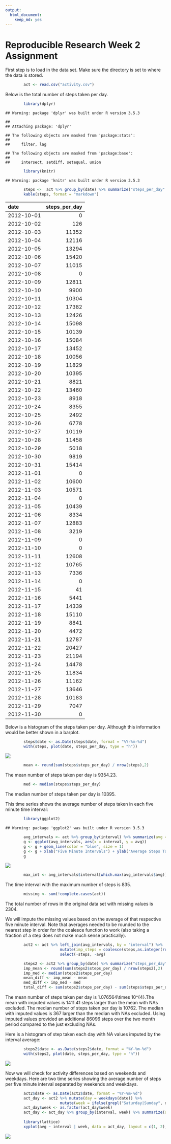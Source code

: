 ```yaml
---
output: 
  html_document: 
    keep_md: yes
---
```


# Reproducible Research Week 2 Assignment

First step is to load in the data set. Make sure the directory is set to where the data is stored.


```r
        act <- read.csv("activity.csv")
```

Below is the total number of steps taken per day.


```r
        library(dplyr)
```

```
## Warning: package 'dplyr' was built under R version 3.5.3
```

```
## 
## Attaching package: 'dplyr'
```

```
## The following objects are masked from 'package:stats':
## 
##     filter, lag
```

```
## The following objects are masked from 'package:base':
## 
##     intersect, setdiff, setequal, union
```

```r
        library(knitr)
```

```
## Warning: package 'knitr' was built under R version 3.5.3
```

```r
        steps <-  act %>% group_by(date) %>% summarize("steps_per_day" = sum(steps, na.rm = TRUE))
        kable(steps, format = "markdown")
```



|date       | steps_per_day|
|:----------|-------------:|
|2012-10-01 |             0|
|2012-10-02 |           126|
|2012-10-03 |         11352|
|2012-10-04 |         12116|
|2012-10-05 |         13294|
|2012-10-06 |         15420|
|2012-10-07 |         11015|
|2012-10-08 |             0|
|2012-10-09 |         12811|
|2012-10-10 |          9900|
|2012-10-11 |         10304|
|2012-10-12 |         17382|
|2012-10-13 |         12426|
|2012-10-14 |         15098|
|2012-10-15 |         10139|
|2012-10-16 |         15084|
|2012-10-17 |         13452|
|2012-10-18 |         10056|
|2012-10-19 |         11829|
|2012-10-20 |         10395|
|2012-10-21 |          8821|
|2012-10-22 |         13460|
|2012-10-23 |          8918|
|2012-10-24 |          8355|
|2012-10-25 |          2492|
|2012-10-26 |          6778|
|2012-10-27 |         10119|
|2012-10-28 |         11458|
|2012-10-29 |          5018|
|2012-10-30 |          9819|
|2012-10-31 |         15414|
|2012-11-01 |             0|
|2012-11-02 |         10600|
|2012-11-03 |         10571|
|2012-11-04 |             0|
|2012-11-05 |         10439|
|2012-11-06 |          8334|
|2012-11-07 |         12883|
|2012-11-08 |          3219|
|2012-11-09 |             0|
|2012-11-10 |             0|
|2012-11-11 |         12608|
|2012-11-12 |         10765|
|2012-11-13 |          7336|
|2012-11-14 |             0|
|2012-11-15 |            41|
|2012-11-16 |          5441|
|2012-11-17 |         14339|
|2012-11-18 |         15110|
|2012-11-19 |          8841|
|2012-11-20 |          4472|
|2012-11-21 |         12787|
|2012-11-22 |         20427|
|2012-11-23 |         21194|
|2012-11-24 |         14478|
|2012-11-25 |         11834|
|2012-11-26 |         11162|
|2012-11-27 |         13646|
|2012-11-28 |         10183|
|2012-11-29 |          7047|
|2012-11-30 |             0|

Below is a histogram of the steps taken per day. Although this information would be better shown in a barplot.


```r
        steps$date <- as.Date(steps$date, format = "%Y-%m-%d")
        with(steps, plot(date, steps_per_day, type = "h"))
```

![](PA1_template_files/figure-html/step_histogram-1.png)<!-- -->



```r
        mean <- round(sum(steps$steps_per_day) / nrow(steps),2)
```

The mean number of steps taken per day is 9354.23.


```r
        med <- median(steps$steps_per_day)
```

The median number of steps taken per day is 10395.



This time series shows the average number of steps taken in each five minute time interval:


```r
        library(ggplot2)
```

```
## Warning: package 'ggplot2' was built under R version 3.5.3
```

```r
        avg_intervals <- act %>% group_by(interval) %>% summarize(avg = mean(steps, na.rm = TRUE))
        g <- ggplot(avg_intervals, aes(x = interval, y = avg))
        g <- g + geom_line(color = "blue", size = 1)
        g <- g + xlab("Five Minute Intervals") + ylab("Average Steps Taken")
        g
```

![](PA1_template_files/figure-html/time_series-1.png)<!-- -->





```r
        max_int <- avg_intervals$interval[which.max(avg_intervals$avg)]
```

The time interval with the maximum number of steps is 835.


```r
        missing <- sum(!complete.cases(act))
```

The total number of rows in the original data set with missing values is 2304.




We will impute the missing values based on the average of that respective five minute interval. Note that averages needed to be rounded to the nearest step in order for the coalesce function to work (also taking a fraction of a step does not make much sense practically).


```r
        act2 <- act %>% left_join(avg_intervals, by = "interval") %>% 
                        mutate(imp_steps = coalesce(steps,as.integer(round(avg,0)))) %>%
                        select(-steps, -avg)
```



```r
        steps2 <- act2 %>% group_by(date) %>% summarize("steps_per_day" = sum(imp_steps))
        imp_mean <- round(sum(steps2$steps_per_day) / nrow(steps2),2)
        imp_med <- median(steps2$steps_per_day)
        mean_diff <- imp_mean - mean
        med_diff <- imp_med - med
        total_diff <- sum(steps2$steps_per_day) - sum(steps$steps_per_day)
```

The mean number of steps taken per day is 1.076564\times 10^{4}.The mean with imputed values is 1411.41 steps larger than the mean with NAs excluded. The median number of steps taken per day is 10762. The median with imputed values is 367 larger than the median with NAs excluded. Using imputed values provided an additional 86096 steps over the two month period compared to the just excluding NAs.

Here is a histogram of step taken each day with NA values imputed by the interval average: 


```r
        steps2$date <- as.Date(steps2$date, format = "%Y-%m-%d")
        with(steps2, plot(date, steps_per_day, type = "h"))
```

![](PA1_template_files/figure-html/impute_histogram-1.png)<!-- -->

Now we will check for activity differences based on weekends and weekdays. Here are two time series showing the average number of steps per five minute interval separated by weekends and weekdays.


```r
        act2$date <- as.Date(act2$date, format = "%Y-%m-%d")
        act_day <- act2 %>% mutate(day = weekdays(date)) %>% 
                        mutate(week = ifelse(grepl("Saturday|Sunday", day), "weekend", "weekday"))
        act_day$week <- as.factor(act_day$week)
        act_day <- act_day %>% group_by(interval, week) %>% summarize(avg = mean(imp_steps))
        
        library(lattice)
        xyplot(avg ~ interval | week, data = act_day, layout = c(1, 2), type = "l", ylab = "number of steps")
```

![](PA1_template_files/figure-html/weekday-1.png)<!-- -->

